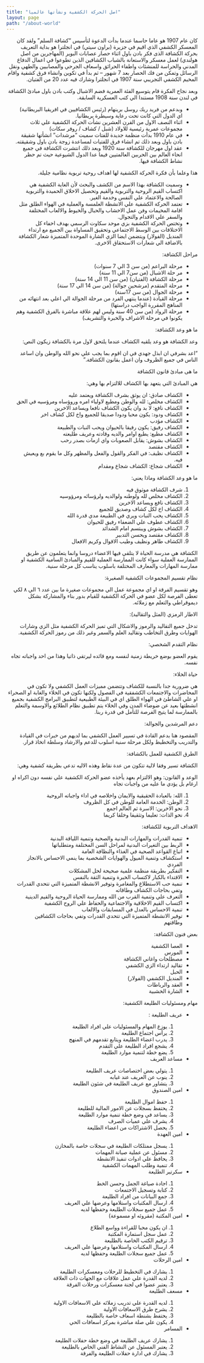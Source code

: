 ```yaml
---
title: "اصل الحركة الكشفية ونشأتها عالميا"
layout: page
path: "/about-world"
---
```


<div dir="rtl">
  <p>كان عام 1907 هو عاما حاسما عندما بدأت الدعوة لتأسيس “كشافة السلم” ولقد كان المعسكر الكشفي الذي اقيم في جزيرة (براون سيتي) في انجلترا هو بداية التعريف بحركة الكشافة الذى فكر بادن باول اثناء حصار عصابات البوير (المهاجرين من اصل هولندي) لعمل معسكر والاستعانة بالشباب الكشافين الذين تطوعوا في اعمال الدفاع المدني والحراسة للمنشئات واطفاء الحرائق واسعاف الجرحي والمصابيين والطهي ونقل الرسائل وتمكن من فك الحصار بعد 7 شهور – ثم بدأ في تكوين وانشاء فرق كشفية واقام المخيم الكشفي التجريبي سنة 1907 في انجلترا وشارك فيه عدد 20 من الفتيان.</p>
  <p>وبعد نجاح الفكرة قام يتوسيع الفئة العمرية فضم الاشبال وكتب بادن باول مبادئ الكشافة في لندن سنة 1908 مستندا الي كتب العسكرية السابقة.</p>
  <ul>
    <li>وبدعم من فريد ريك روسل برينهام (رئيس الكشافيين في افريقيا البريطانية) اي الدول التي كانت تحت رعاية وسيطرة بريطانيا.</li>
    <li>اثناء النصف الاول من القرن العشرين نشأت الحركة الكشفية علي ثلاث مجموعات عمرية رئيسية للاولاد (شبل / كشاف / روفر سكات)</li>
    <li>في عام 1910 بدأت منظمة جديدة للفتات سميت “مرشدات” انشأتها شقيقة بادن باول وبعد ذلك تم انشاء فرق للفتيات لمساعدة زوجة بادن باول وشقيقته.</li>
    <li>عقد اول مهرجان للكشافة سنة 1920 وبعد ذلك انتشرت الكشافة في جميع انحاء العالم بين الحربين العالمتيين فيما عدا الدول الشيوعية حيث تم حظر نشاط الكشافة فيها.</li>
  </ul>
  <p>هذا وعلما بأن فكرة الحركة الكشفية لها اهداف روحية تربوية نظامية جليلة.</p>
  <ul>
    <li>وسميت الكشافة بهذا الاسم من الكشف والبحث لأن الغاية الكشفية هي اكتساب القيم الروحية والتربوية والقيم وتحصيل الاخلاق الحميدة والتربوية الصالحة والاعتماد علي النفس وخدمة الغير.</li>
    <li>تعتمد الحركة الكشفية علي الانشطة العلمسة والعملية في الهواء الطلق مثل اقامة المخيمات وفن عمل الاخشاب والحبال والخيوط والالعاب المختلفة والسفر علي الاقدام والتجوال.</li>
    <li>وتختص الحركة الكشفية بزي موحد سكاوت الرسمي بهدف اخفاء كل الاختلافات بين الوسط الاجتماعي وتحقيق المساواة بين الجميع مع ارتداء المنديل (الفولار) ويتضمن ايضا الزي الشارة الموحدة المتميزة شعار الكشافة بالاضافة الي شعارات الاستحقاق الاخرى.</li>
  </ul>
  <p>مراحل الكشافة:</p>
  <ul>
    <li>مرحلة البراعم (من سن 3  الي 7 سنوات)</li>
    <li>مر حلة الاشبال (من سن7 الي 11 سنة)</li>
    <li>مرحلة الكشافة (الفتيان) (من سن 11 الي 14 سنة)</li>
    <li>مرحلة المتقدم (مرشحين جوالة) (من سن 14 الي 17 سنة)</li>
    <li>مرحلة الجوال (من سن 17سنة)</li>
    <li>مرحلة القيادة (عندما ينتهي الفرد من مرحلة الجوالة الي اعلي بعد انتهائه من المناهج المقررة الواجب دراستها)</li>
    <li>مرحلة الرواد (من سن 40 سنة وليس لهم علاقة مباشرة بالفرق الكشفية وهم يكونوا في مرحلة الاشراف والخبرة والتشريف)</li>
  </ul>
  <p>ما هو وعد الكشافة:</p>
  <p>وعد الكشافة هو وعد يلقيه الكشاف عندما يلتحق لاول مرة بالكشافة زيكون النص:</p>
  <p>“اعد بشرفي ان ابذل جهدي في ان اقوم بما يجب علي نحو الله والوطن وان اساعد الناس في جميع الظروف وان اعمل بقانون الكشافة.”</p>
  <p>ما هى مبادئ قانون الكشافة</p>
  <p>هي المبادئ التي يتعهد بها الكشاف للالتزام بها وهي:</p>
  <ul>
    <li>الكشاف صادق: ان يوثق بشرف الكشافة ويعتمد عليه</li>
    <li>الكشاف مخلص: لله والوطن ومطيع لاولياء امره وروؤساه ومرؤسيه في الحق</li>
    <li>الكشاف نافع: لا بد وان يكون الكشاف نافعا ويساعد الاخرين</li>
    <li>الكشاف ودود: يكون محبا ودودا صديقا للجميع واخ لكل كشاف اخر</li>
    <li>الكشاف مؤدب</li>
    <li>الكشاف رفيق: يكون رفيقا بالحيوان ويحب النبات والطبيعة</li>
    <li>الكشاف مطيع: يطيع اوامر والديه وقادته وعريف طليعته</li>
    <li>الكشاف بشوش: يقابل الصعوبات واي ازمات بصدر رحب</li>
    <li>الكشاف مقتصد</li>
    <li>الكشاف نظيف: في الفكر والقول والفعل والمظهر وكل ما يقوم بع ويعيش فيه.</li>
    <li>الكشاف شجاع: الكشاف شجاع ومقدام</li>
  </ul>
  <p>ما هو وعد الكشافة وماذا يعني:</p>
  <ol>
    <li>شرف الكشافة موثوق فيه</li>
    <li>الكشاف مخلص لله ولوطنه ولوالديه ولرؤسائه ومرؤوسيه</li>
    <li>الكشاف نافع ويساعد الاخرين</li>
    <li>الكشاف اخ لكل كشاف وصديق للجميع</li>
    <li>الكشاف يحب النبات ويري في الطبيعة مدي قدرة الله</li>
    <li>الكشاف عطوف علي الضعفاء رفيق للحيوان</li>
    <li>الكشاف بشوش ويبتسم امام الشدائد</li>
    <li>الكشاف مقتصد ويحسن التدبير</li>
    <li>الكشاف طاهر ونظيف وطيب الاقوال وكريم الافعال</li>
  </ol>
  <p>الكشافة هي مدرسة الحياة لا يتلقي فيها الاعضاء دروسا وانما يتعلمون عن طريق الممارسة العملية سواء كانت الممارسة العملية للقيم والمبادئ السامية الكشفية او ممارسة المهارات والمعارف المختلفة باسلوب يناسب كل مرحلة سنية.</p>
  <p>نظام تقسيم المجموعات الكشفية الصغيرة:</p>
  <p>وهو تقسيم الفرقة او اي مجموعة عمل الي مجموعات صغيرة ما بين عدد ٦ الي ٨ لكي تعطى الفرصة لكل عضو في الحركة الكشفية للقيام بدور بناء والمشاركة بشكل ديموقراطي والتعلم مع زملائه.</p>
  <p>الاطار الرمزي (المثل والتقاليد):</p>
  <p>تدخل جميع التقاليد والرموز والاشكال التي تميز الحركة الكشفية مثل الزي وشارات الهوايات وطرق التخاطب وتقاليد العلم والسمر وغير ذلك من رموز الحركة الكشفية.</p>
  <p>نظام التقدم الشخصي:</p>
  <p>يقوم العضو بوضع خريطة زمنية لنفسه ومع قائده ليرتقي ذاتيا وهذا من احد واجباته تجاه نفسه.</p>
  <p>حياة الخلاء:</p>
  <p>هي ضرورية جدا بالنسبة للكشاف وتتضمن مميزات العمل الكشفي ولا تكون في المحاضرات والاجتمعات الكشفقية في الفصول ولكنها تكون في الخلاء والغابة او الصحراء او علي الشاطئ في الهواء الطلق اي في البيئة الطبيعية لتطبيق البرامج الكشفية بجميع انشطتها بعيد عن ضوضاء المدن وفي الخلاء يتم تطبيق نظام الطلائع والاوسمة والتعلم بالممارسة لما يتيح الفرصة للتأمل في قدرة ربنا.</p>
  <p>دعم المرشدين والجوالة:</p>
  <p>المقصود هنا بدعم القادة في تسيير العمل الكشفي بما لديهم من خبرات في القيادة والتدريب والتخطيط ولكل مرحلة سنية اسلوب للدعم والارشاد وسلطة اتخاذ قرار.</p>
  <p>الطرق الكشفية للعمل بالكشافة:</p>
  <p>الكشافة تسير وفقا لالية تتكون من عدة نقاط وهذه الاليه تدعي بطريقة كشفية وهي:</p>
  <p>الوعد و القانون: وهو الالتزام بعهد يأخذه عضو الحركة الكشفية علي نفسه دون اكراه او ارغام بل يؤدي ما عليه من واجبات تجاه</p>
  <ol>
    <li>الله: بالعبادة الحقيقية والايمان واخلاصه في اداء واجباته الروحية</li>
    <li>الوطن: الخدمة العامة للوطن في كل الظروف</li>
    <li>نحو الاخرين: الاسرة ثم العالم اجمع</li>
    <li>نحو الذات: تعليما وتثقيفا وخلقا كريما</li>
  </ol>
  <p>الاهداف التربوية للكشافة:</p>
  <ul>
    <li>تنمية القدرات والمهارات البدنية والصحية وتنمية اللياقة البدنية</li>
    <li>الربط بين التغيرات البدنية لمراحل السن المختلفة ومتطلباتها</li>
    <li>اتباع القواعد الصحية في الغذاء والنظافة العامة</li>
    <li>استكشاف وتنمية الميول والهوايات الشخصية بما ينمي الاحساس بالانجاز الفردي</li>
    <li>التفكير بطريقة منظمة علمية صحيحة لحل المشكلات</li>
    <li>الاقتداء بالكبار لاكتساب الخبرة وتنمية الثقة بالنفس</li>
    <li>تنمية حب الاستطلاع والمغامرة وتوفير الانشطة المتميزة التي تتحدي القدرات وتفي بحاجات الكشاف وطاقاته</li>
    <li>التعرف علي وتنمية القرب من الله وممارسة الحياة الروحية والقيم الدينية</li>
    <li>اكتساب القيم الاخلاقية والاجتماعية والحفاظ علي الروح الكشفية</li>
    <li>تنمية الاحساس بالعدل في المسابقات والالعاب</li>
    <li>توفير الانشطة المتميزة التي تتحدي القدرات وتفي بحاجات الكشافين وطاقتهم</li>
  </ul>
  <p>بعض فنون الكشافة:</p>
  <ul>
    <li>العصا الكشفية</li>
    <li>المورس</li>
    <li>مصطلحات واغاني الكشافة</li>
    <li>تقاليد ارتداء الزي الكشفي</li>
    <li>الحبل</li>
    <li>المنديل الكشفي (الفولار)</li>
    <li>العقد والرباطات</li>
    <li>الشارة الخشبية</li>
  </ul>
  <p>مهام ومسئوليات الطليعة الكشفية:</p>
  <ul>
    <li>عريف الطليعة :</li>
    <ol>
      <li>يوزع المهام والمسئوليات علي افراد الطليعة</li>
      <li>يرأس اجتماع الطليعة</li>
      <li>يدرب اعضاء الطليعة ويتابع تقدمهم في المنهج</li>
      <li>يشجع افراد الطليعة علي التقدم</li>
      <li>يضع خطة لتنمية موارد الطليعة</li>
    </ol>
    <li>مساعد العريف</li>
    <ol>
      <li>يتولي بعض اختصاصات عريف الطليعة</li>
      <li>ينوب عن العريف عند غيابه</li>
      <li>يتشاور مع عريف الطليعة في شئون الطليعة</li>
    </ol>
    <li>امين الصندوق</li>
    <ol>
      <li>حفظ اموال الطليعة</li>
      <li>يحتفظ بسجلات عن الامور المالية للطليعة</li>
      <li>يساعد في وضع خطة تنمية موارد الطليعة</li>
      <li>يشرف علي عميات الصرف</li>
      <li>يحصل الاشتراكات من اعضاء الطليعة</li>
    </ol>
    <li>امين العهدة</li>
    <ol>
      <li>يسجل ممتلكات الطليعة في سجلات خاصة بالمخازن</li>
      <li>مسئول عن عملية صيانة المهمات</li>
      <li>يحافظ علي ادوات تنفيذ الانشطة</li>
      <li>تنمية وطلب المهمات الكشفية</li>
    </ol>
    <li>سكرتير الطليعة</li>
    <ol>
      <li>اجادة صياغة الجمل وحسن الخط</li>
      <li>كتابة وتسجيل الاجتمعات</li>
      <li>جمع البيانات من افراد الطليعة</li>
      <li>ارسال المكتبات واستلامها وعرضها علي العريف</li>
      <li>عمل جميع سجلات الطليعة وحفظها لديه</li>
    </ol>
    <li>امين المكتبة (مقروئه او مسموعة)</li>
    <ol>
      <li>ان يكون محبا للقراءة وواسع الطلاع</li>
      <li>عمل سجل استمارة المكتبة</li>
      <li>ترقيم الكتب الخاصة بالطليعة</li>
      <li>ارسال المكتبات واستلامها وعرضها علي العريف</li>
      <li>عمل جميع سجلات الطليعة وحفظها لديه</li>
    </ol>
    <li>امين الرحلات</li>
    <ol>
      <li>يشارك في التخطيط للرحلات ومعسكرات الطليعة</li>
      <li>لديه القدرة علي عمل علاقات مع الجهات ذات العلاقة</li>
      <li>يعتبر عضوا في لجنة معسكرات ورحلات الفرقة</li>
    </ol>
    <li>مسعف الطليعة</li>
    <ol>
      <li>لديه القدرة علي تدريب زملائه علي الاسعافات الاولية</li>
      <li>يشرح طرق الاسعافات الاولية</li>
      <li>يحتفظ بشنطة اسعاف خاصة بالطليعة</li>
      <li>يكون علي صلة مباشرة بمركز اسعافات الحي</li>
    </ol>
    <li>المسامر</li>
    <ol>
      <li>يشارك عريف الطليعة في وضع خطة حفلات الطليعة</li>
      <li>يعتبر المسئول عن النشاط الفني الخاص بالطليعة</li>
      <li>يشارك في ادارة حفلات الطليعة والفرقة</li>
    </ol>
  </ul>
</div>
